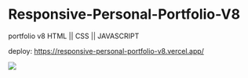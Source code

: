 # Responsive-Personal-Portfolio-V8
portfolio v8 HTML || CSS || JAVASCRIPT

deploy: https://responsive-personal-portfolio-v8.vercel.app/

<img src="background.gif">